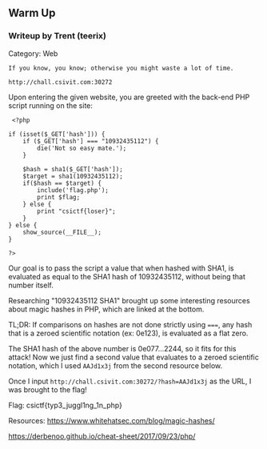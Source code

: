 ## Warm Up

### Writeup by Trent (teerix)

Category: Web

```
If you know, you know; otherwise you might waste a lot of time.

http://chall.csivit.com:30272
```


Upon entering the given website, you are greeted with the back-end PHP script running on the site:

```
 <?php

if (isset($_GET['hash'])) {
    if ($_GET['hash'] === "10932435112") {
        die('Not so easy mate.');
    }

    $hash = sha1($_GET['hash']);
    $target = sha1(10932435112);
    if($hash == $target) {
        include('flag.php');
        print $flag;
    } else {
        print "csictf{loser}";
    }
} else {
    show_source(__FILE__);
}

?>
```

Our goal is to pass the script a value that when hashed with SHA1, is evaluated as equal to the SHA1 hash of 10932435112, without being that number itself.

Researching "10932435112 SHA1" brought up some interesting resources about magic hashes in PHP, which are linked at the bottom.

TL;DR: If comparisons on hashes are not done strictly using `===`, any hash that is a zeroed scientific notation (ex: 0e123), is evaluated as a flat zero.

The SHA1 hash of the above number is 0e077...2244, so it fits for this attack! Now we just find a second value that evaluates to a zeroed scientific notation, which
I used `AAJd1x3j` from the second resource below.

Once I input `http://chall.csivit.com:30272/?hash=AAJd1x3j` as the URL, I was brought to the flag!


Flag: csictf{typ3_juggl1ng_1n_php}


Resources:
https://www.whitehatsec.com/blog/magic-hashes/

https://derbenoo.github.io/cheat-sheet/2017/09/23/php/
